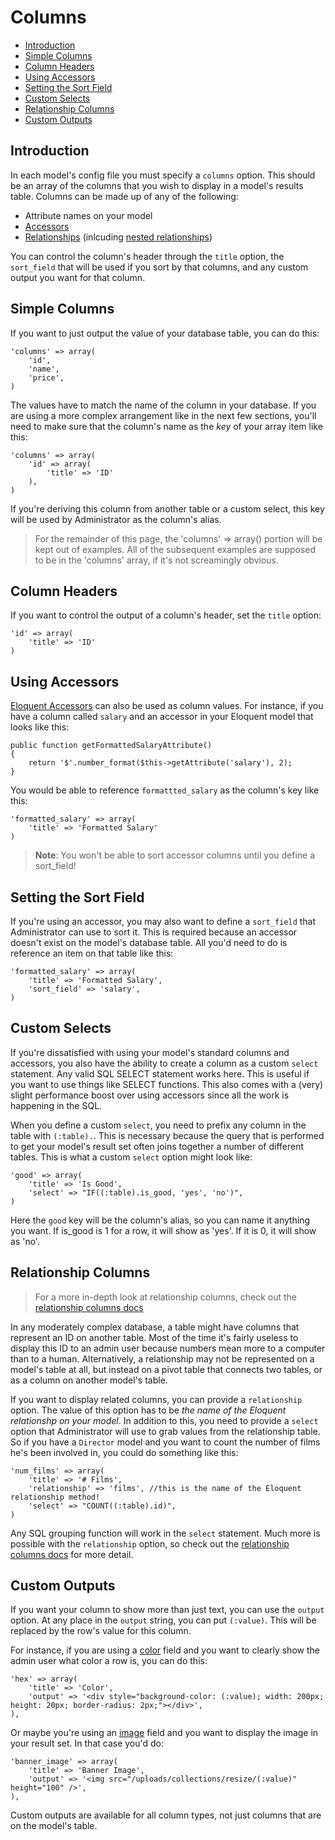# Columns

- [Introduction](#introduction)
- [Simple Columns](#simple-columns)
- [Column Headers](#column-headers)
- [Using Accessors](#using-accessors)
- [Setting the Sort Field](#setting-the-sort-field)
- [Custom Selects](#custom-selects)
- [Relationship Columns](#relationship-columns)
- [Custom Outputs](#custom-outputs)

<a name="introduction"></a>
## Introduction

In each model's config file you must specify a `columns` option. This should be an array of the columns that you wish to display in a model's results table. Columns can be made up of any of the following:

* Attribute names on your model
* [Accessors](http://laravel.com/docs/eloquent#accessors-and-mutators)
* [Relationships](#relationship-columns) (inlcuding [nested relationships](/docs/relationship-columns#nested-relationships))

You can control the column's header through the `title` option, the `sort_field` that will be used if you sort by that columns, and any custom output you want for that column.


<a name="simple-columns"></a>
## Simple Columns

If you want to just output the value of your database table, you can do this:

	'columns' => array(
		'id',
		'name',
		'price',
	)

The values have to match the name of the column in your database. If you are using a more complex arrangement like in the next few sections, you'll need to make sure that the column's name as the *key* of your array item like this:

	'columns' => array(
		'id' => array(
			'title' => 'ID'
		),
	)

If you're deriving this column from another table or a custom select, this key will be used by Administrator as the column's alias.

> For the remainder of this page, the 'columns' => array() portion will be kept out of examples. All of the subsequent examples are supposed to be in the 'columns' array, if it's not screamingly obvious.

<a name="column-headers"></a>
## Column Headers

If you want to control the output of a column's header, set the `title` option:

	'id' => array(
		'title' => 'ID'
	)

<a name="using-accessors"></a>
## Using Accessors

[Eloquent Accessors](http://laravel.com/docs/eloquent#accessors-and-mutators) can also be used as column values. For instance, if you have a column called `salary` and an accessor in your Eloquent model that looks like this:

	public function getFormattedSalaryAttribute()
	{
		return '$'.number_format($this->getAttribute('salary'), 2);
	}

You would be able to reference `formattted_salary` as the column's key like this:

	'formatted_salary' => array(
		'title' => 'Formatted Salary'
	)

> **Note**: You won't be able to sort accessor columns until you define a sort_field!

<a name="setting-the-sort-field"></a>
## Setting the Sort Field

If you're using an accessor, you may also want to define a `sort_field` that Administrator can use to sort it. This is required because an accessor doesn't exist on the model's database table. All you'd need to do is reference an item on that table like this:

	'formatted_salary' => array(
		'title' => 'Formatted Salary',
		'sort_field' => 'salary',
	)

<a name="custom-selects"></a>
## Custom Selects

If you're dissatisfied with using your model's standard columns and accessors, you also have the ability to create a column as a custom `select` statement. Any valid SQL SELECT statement works here. This is useful if you want to use things like SELECT functions. This also comes with a (very) slight performance boost over using accessors since all the work is happening in the SQL.

When you define a custom `select`, you need to prefix any column in the table with `(:table).`. This is necessary because the query that is performed to get your model's result set often joins together a number of different tables. This is what a custom `select` option might look like:

	'good' => array(
		'title' => 'Is Good',
		'select' => "IF((:table).is_good, 'yes', 'no')",
	)

Here the `good` key will be the column's alias, so you can name it anything you want. If is_good is 1 for a row, it will show as 'yes'. If it is 0, it will show as 'no'.

<a name="relationship-columns"></a>
## Relationship Columns

> For a more in-depth look at relationship columns, check out the [relationship columns docs](/docs/relationship-columns)

In any moderately complex database, a table might have columns that represent an ID on another table. Most of the time it's fairly useless to display this ID to an admin user because numbers mean more to a computer than to a human. Alternatively, a relationship may not be represented on a model's table at all, but instead on a pivot table that connects two tables, or as a column on another model's table.

If you want to display related columns, you can provide a `relationship` option. The value of this option has to be *the name of the Eloquent relationshp on your model*. In addition to this, you need to provide a `select` option that Administrator will use to grab values from the relationship table. So if you have a `Director` model and you want to count the number of films he's been involved in, you could do something like this:

	'num_films' => array(
		'title' => '# Films',
		'relationship' => 'films', //this is the name of the Eloquent relationship method!
		'select' => "COUNT((:table).id)",
	)

Any SQL grouping function will work in the `select` statement. Much more is possible with the `relationship` option, so check out the [relationship columns docs](/docs/relationship-columns) for more detail.

<a name="custom-outputs"></a>
## Custom Outputs

If you want your column to show more than just text, you can use the `output` option. At any place in the `output` string, you can put `(:value)`. This will be replaced by the row's value for this column.

For instance, if you are using a [color](/docs/field-type-color) field and you want to clearly show the admin user what color a row is, you can do this:

	'hex' => array(
		'title' => 'Color',
		'output' => '<div style="background-color: (:value); width: 200px; height: 20px; border-radius: 2px;"></div>',
	),

Or maybe you're using an [image](/docs/field-type-image) field and you want to display the image in your result set. In that case you'd do:

	'banner_image' => array(
		'title' => 'Banner Image',
		'output' => '<img src="/uploads/collections/resize/(:value)" height="100" />',
	),

Custom outputs are available for all column types, not just columns that are on the model's table.